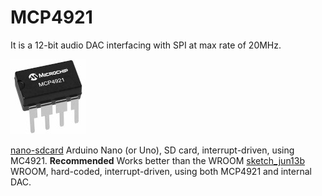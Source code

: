 # MCP4921

It is a 12-bit audio DAC interfacing with SPI at max rate of 20MHz.

![](mcp4921.jpg)

[nano-sdcard](nano-sdcard) Arduino Nano (or Uno), SD card, interrupt-driven, using MC4921. **Recommended** Works better than the WROOM
[sketch_jun13b](sketch_jun13b) WROOM, hard-coded, interrupt-driven, using both MCP4921 and internal DAC.
